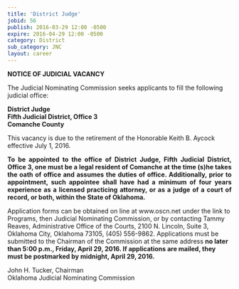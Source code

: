 ```yaml
---
title: 'District Judge'
jobid: 56
publish: 2016-03-29 12:00 -0500
expire: 2016-04-29 12:00 -0500
category: District
sub_category: JNC
layout: career
---
```

<div class="vacant">
<div class="rup-head">
<p class="centerText"><b>NOTICE OF JUDICIAL VACANCY</b></p>

<p>The Judicial Nominating Commission seeks applicants to fill the following judicial office:</p>
<p class="centerText">
<strong>District Judge</strong><br>
<strong>Fifth Judicial District, Office 3</strong><br>
<strong>Comanche County</strong></p>
</div>
<div class="rup-body">
<p>This vacancy is due to the retirement of the Honorable Keith B. Aycock effective July 1, 2016.</p>
<p class="innervacant" style="text-align: justify;">
<strong>
To be appointed to the office of District Judge, Fifth Judicial District, Office 3, one must be a legal resident of Comanche at the time (s)he takes the oath of office and assumes the duties of office.  Additionally, prior to appointment, such appointee shall have had a minimum of four years experience as a licensed practicing attorney, or as a judge of a court of record, or both, within the State of Oklahoma.
</strong>
</p>
<p>Application forms can be obtained on line at www.oscn.net  under the link to Programs, then Judicial Nominating Commission, or by contacting Tammy Reaves, Administrative Office of the Courts, 2100 N. Lincoln, Suite 3, Oklahoma City, Oklahoma  73105, (405) 556-9862.   Applications must be submitted to the Chairman of the Commission at the same address  
<strong>no later than 5:00 p.m., Friday, April 29, 2016.  If applications are mailed, they must be postmarked by midnight, April 29, 2016.</strong></p>
<p class="centerText">John H. Tucker, Chairman<br>
Oklahoma Judicial Nominating Commission</p>
</div>
</div>